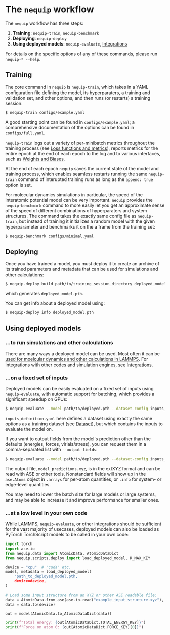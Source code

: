# The `nequip` workflow

The `nequip` workflow has three steps:
 1. **Training**:  `nequip-train`, `nequip-benchmark`
 2. **Deploying**: `nequip-deploy`
 3. **Using deployed models**: `nequip-evaluate`, [Integrations](../integrations/all.rst)

For details on the specific options of any of these commands, please run `nequip-* --help`.

## Training

The core command in `nequip` is `nequip-train`, which takes in a YAML configuration file defining the model, its hyperparaters, a training and validation set, and other options, and then runs (or restarts) a training session:
```bash
$ nequip-train configs/example.yaml
```
A good starting point can be found in `configs/example.yaml`; a comprehensive documentation of the options can be found in `configs/full.yaml`.

`nequip-train` logs out a variety of per-minibatch metrics throughout the training process (see [Loss functions and metrics](./loss.md)), reports metrics for the entire epoch at the end of each epoch to the log and to various interfaces, such as [Weights and Biases](../integrations/wandb.md).

At the end of each epoch `nequip` saves the current state of the model and training process, which enables seamless restarts running the same `nequip-train` command of interupted training runs as long as the `append: true` option is set.

For molecular dynamics simulations in particular, the speed of the interatomic potential model can be very important. `nequip` provides the `nequip-benchmark` command to more easily let you get an approximate sense of the speed of different combinations of hyperparaters and system structures. The command takes the exactly same config file as `nequip-train`, but instead of training it initializes a random model with the given hyperparameter and benchmarks it on the a frame from the training set:
```bash
$ nequip-benchmark configs/minimal.yaml
``` 

## Deploying

Once you have trained a model, you must deploy it to create an archive of its trained parameters and metadata that can be used for simulations and other calculations:
```bash
$ nequip-deploy build path/to/training_session_directory deployed_model.pth
```
which generates `deployed_model.pth`.

You can get info about a deployed model using:
```bash
$ nequip-deploy info deployed_model.pth
```

## Using deployed models

### ...to run simulations and other calculations

There are many ways a deployed model can be used. Most often it can be [used for moelcular dynamics and other calculations in LAMMPS](../integrations/lammps.md). For integrations with other codes and simulation engines, see [Integrations](../integrations/all.rst).

### ...on a fixed set of inputs
Deployed models can be easily evaluated on a fixed set of inputs using `nequip-evaluate`, with automatic support for batching, which provides a significant speedup on GPUs:
```bash
$ nequip-evaluate --model path/to/deployed.pth --dataset-config inputs_definition.yaml --batch-size 50 --output model_predictions.xyz
```
`inputs_definition.yaml` here defines a dataset using exactly the same options as a training dataset (see [Dataset](./dataset.md)), but which contains the inputs to evaluate the model on. 

If you want to output fields from the model's prediction other than the defaults (energies, forces, virials/stress), you can request them in a comma-separated list with `--output-fields`:
```bash
$ nequip-evaluate --model path/to/deployed.pth --dataset-config inputs_definition.yaml --batch-size 50 --output model_predictions.xyz --output-fields node_features,edge_vectors
```
The output file, `model_predictions.xyz`, is in the extXYZ format and can be read with ASE or other tools. Nonstandard fields will show up in the `ase.Atoms` object in `.arrays` for per-atom quantities, or `.info` for system- or edge-level quantities.

You may need to lower the batch size for large models or large systems, and may be able to increase it and improve performance for smaller ones.

### ...at a low level in your own code
While LAMMPS, `nequip-evaluate`, or other integrations should be sufficient for the vast majority of usecases, deployed models can also be loaded as PyTorch TorchScript models to be called in your own code:
```python
import torch
import ase.io
from nequip.data import AtomicData, AtomicDataDict
from nequip.scripts.deploy import load_deployed_model, R_MAX_KEY

device = "cpu"  # "cuda" etc.
model, metadata = load_deployed_model(
    "path_to_deployed_model.pth,
    device=device,
)

# Load some input structure from an XYZ or other ASE readable file:
data = AtomicData.from_ase(ase.io.read("example_input_structure.xyz"), r_max=metadata[R_MAX_KEY])
data = data.to(device)

out = model(AtomicData.to_AtomicDataDict(data))

print(f"Total energy: {out[AtomicDataDict.TOTAL_ENERGY_KEY]}")
print(f"Force on atom 0: {out[AtomicDataDict.FORCE_KEY][0]}")
```


